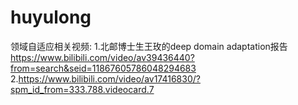 # huyulong
    
领域自适应相关视频:
  1.北邮博士生王玫的deep domain adaptation报告 https://www.bilibili.com/video/av39436440?from=search&seid=11867605786048294683
  2.https://www.bilibili.com/video/av17416830/?spm_id_from=333.788.videocard.7
